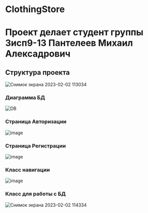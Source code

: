 # ClothingStore
<h1>Проект делает студент группы 3исп9-13 Пантелеев Михаил Алексадрович</h1>
<h2>Структура проекта</h2>

![Снимок экрана 2023-02-02 113034](https://user-images.githubusercontent.com/119927472/216271960-48828032-373f-4e64-93bb-53caa1ab6eaa.png)



<h3>Диаграмма БД</h3>

![DB](https://user-images.githubusercontent.com/119927472/216910051-46d37184-df29-49be-b33c-aed729621b86.jpg)


<h3>Страница Авторизации</h3>

  ![image](https://user-images.githubusercontent.com/119927472/216272123-7f8b2dcc-0705-444e-b0ce-e6433f8c49cd.png)
  

<h3>Страница Регистрации</h3>

![image](https://user-images.githubusercontent.com/119927472/216273153-b7de28b2-2879-438c-91cc-9a0c1fb14d5c.png)

<h3>Класс навигации</h3>

![image](https://user-images.githubusercontent.com/119927472/216275905-8c686519-26ff-49ed-b6d9-5d34afc89980.png)





<h3>Класс для работы с БД</h3>

![Снимок экрана 2023-02-02 114334](https://user-images.githubusercontent.com/119927472/216274554-0702e9ac-f38c-4b5e-9835-2c409088db83.png)






  


